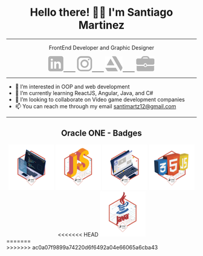 <h1 align='center'>Hello there! 👋🏻 I'm Santiago Martinez</h1><hr>

<div>
    <p align='center'>FrontEnd Developer and Graphic Designer</p>
    <div align='center'>
    <a target="_blank" href="https://www.linkedin.com/in/santimartz">
    <img style="height:40px" src="./resources/logos/LinkedIn.svg">&nbsp;&nbsp;&nbsp;&nbsp;&nbsp;&nbsp;&nbsp;&nbsp;</a>
    <a target="_blank" href="https://www.instagram.com/santimartz12"><img style="height:40px" src="./resources/logos/Instagram.svg">&nbsp;&nbsp;&nbsp;&nbsp;&nbsp;&nbsp;&nbsp;&nbsp;</a>
    <a target="_blank" href="https://www.artstation.com/santimartz"><img style="height:40px" src="./resources/logos/ArtStation.svg">&nbsp;&nbsp;&nbsp;&nbsp;&nbsp;&nbsp;&nbsp;&nbsp;</a>
    <a target="_blank" href="https://santimartz.netlify.app/"><img style="height:40px" src="./resources/logos/Portafolio.svg"></a>
    </div>
<div><hr>

- 👀 I’m interested in OOP and web development
- 🌱 I’m currently learning ReactJS, Angular, Java, and C#
- 💞️ I’m looking to collaborate on Video game development companies
- 📫 You can reach me through my email santimartz12@gmail.com


<div align='center'>
    <hr>
    <h2 align='center'>Oracle ONE - Badges</h2>
    <img src="./resources/badges/01.png" style="width:120px">
    <img src="./resources/badges/02.png"style="width:120px">
    <img src="./resources/badges/03.png" style="width:120px">
    <img src="./resources/badges/04.png" style="width:120px">
<<<<<<< HEAD
    <img src="./resources/badges/05.png" style="width:120px">
</div>
=======
</div>
>>>>>>> ac0a07f9899a74220d6f6492a04e66065a6cba43
